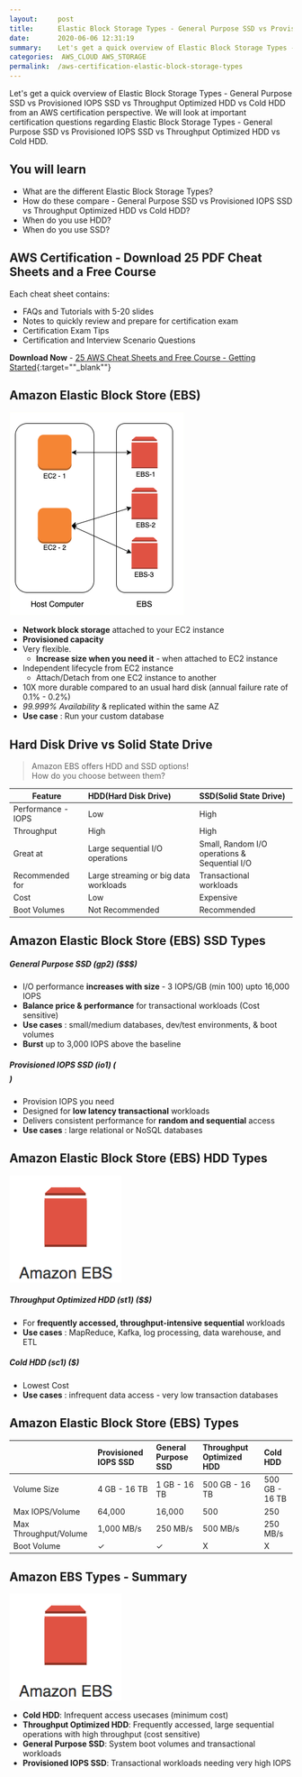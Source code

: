 ```yaml
---
layout:     post
title:      Elastic Block Storage Types - General Purpose SSD vs Provisioned IOPS SSD vs Throughput Optimized HDD vs Cold HDD - EBS - AWS Certification
date:       2020-06-06 12:31:19
summary:    Let's get a quick overview of Elastic Block Storage Types - General Purpose SSD vs Provisioned IOPS SSD vs Throughput Optimized HDD vs Cold HDD. We will look at important certification questions regarding Elastic Block Storage Types. 
categories:  AWS_CLOUD AWS_STORAGE
permalink:  /aws-certification-elastic-block-storage-types
---
```


Let's get a quick overview of Elastic Block Storage Types - General Purpose SSD vs Provisioned IOPS SSD vs Throughput Optimized HDD vs Cold HDD from an AWS certification perspective. We will look at important certification questions regarding Elastic Block Storage Types - General Purpose SSD vs Provisioned IOPS SSD vs Throughput Optimized HDD vs Cold HDD.

## You will learn
- What are the different Elastic Block Storage Types?
- How do these compare - General Purpose SSD vs Provisioned IOPS SSD vs Throughput Optimized HDD vs Cold HDD?
- When do you use HDD?
- When do you use SSD?

## AWS Certification - Download 25 PDF Cheat Sheets and a Free Course

Each cheat sheet contains:
- FAQs and Tutorials with 5-20 slides
- Notes to quickly review and prepare for certification exam
- Certification Exam Tips
- Certification and Interview Scenario Questions

**Download Now** - [25 AWS Cheat Sheets and Free Course - Getting Started](https://links.in28minutes.com/cloud-in28minutes-teachable-free-link){:target=""_blank""}


## Amazon Elastic Block Store (EBS)

![](/images/aws/001-basic-drawings/04-ebs.png)
- **Network block storage** attached to your EC2 instance
- **Provisioned capacity**
- Very flexible. 
	- **Increase size when you need it** - when attached to EC2 instance
- Independent lifecycle from EC2 instance
	- Attach/Detach from one EC2 instance to another
- 10X more durable compared to an usual hard disk (annual failure rate of 0.1% - 0.2%)
- *99.999% Availability* & replicated within the same AZ
- **Use case** : Run your custom database

## Hard Disk Drive vs Solid State Drive

> Amazon EBS offers HDD and SSD options! <BR/>How do you choose between them?

|Feature|HDD(Hard Disk Drive)|SSD(Solid State Drive)|
|--|:--|:--|
|Performance - IOPS| Low | High|
|Throughput| High | High|
|Great at| Large sequential I/O operations |Small, Random I/O operations &<BR/> Sequential I/O|
|Recommended for| Large streaming or big data workloads| Transactional workloads|
|Cost| Low| Expensive|
|Boot Volumes|Not Recommended| Recommended|

## Amazon Elastic Block Store (EBS) SSD Types

##### General Purpose SSD (gp2) ($$$)
- I/O performance **increases with size** - 3 IOPS/GB (min 100) upto 16,000 IOPS
- **Balance price & performance** for transactional workloads (Cost sensitive)
- **Use cases** : small/medium databases, dev/test environments, & boot volumes
- **Burst** up to 3,000 IOPS above the baseline

##### Provisioned IOPS SSD (io1) ($$$$)
- Provision IOPS you need
- Designed for **low latency transactional** workloads
- Delivers consistent performance for **random and sequential** access
- **Use cases** : large relational or NoSQL databases

## Amazon Elastic Block Store (EBS) HDD Types

![](/images/aws/00-icons/ebs.png) 

##### Throughput Optimized HDD (st1) ($$)
- For **frequently accessed, throughput-intensive sequential** workloads
- **Use cases** : MapReduce, Kafka, log processing, data warehouse, and ETL

##### Cold HDD (sc1) ($)
- Lowest Cost
- **Use cases** : infrequent data access - very low transaction databases

## Amazon Elastic Block Store (EBS) Types
|                       | Provisioned IOPS SSD | General Purpose SSD | Throughput Optimized HDD | Cold HDD |
|--|:--|:--|:--|:--|
| Volume Size           | 4 GB - 16 TB         | 1 GB - 16 TB        | 500 GB - 16 TB           | 500 GB - 16 TB |
| Max IOPS/Volume       | 64,000               | 16,000              | 500                      | 250            |
| Max Throughput/Volume | 1,000 MB/s           | 250 MB/s            | 500 MB/s                 | 250 MB/s       |
| Boot Volume | ✓          | ✓           |         X        |   X     |

## Amazon EBS Types - Summary

![](/images/aws/00-icons/ebs.png) 
- **Cold HDD**: Infrequent access usecases (minimum cost)
- **Throughput Optimized HDD**: Frequently accessed, large sequential operations with high throughput (cost sensitive)
- **General Purpose SSD**: System boot volumes and transactional workloads
- **Provisioned IOPS SSD**: Transactional workloads needing very high IOPS

